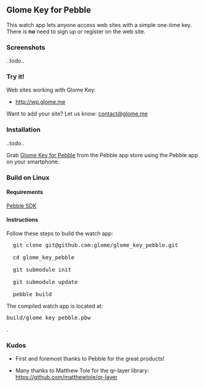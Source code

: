## Glome Key for Pebble

This watch app lets anyone access web sites with a simple one-time key.
There is __no__ need to sign up or register on the web site.

### Screenshots

..todo..

### Try it!

Web sites working with Glome Key:

* http://wp.glome.me

Want to add your site? Let us know: contact@glome.me

### Installation

..todo..

Grab [Glome Key for Pebble](todo) from the Pebble app store using the
Pebble app on your smartphone.

### Build on Linux

#### Requirements

[Pebble SDK](https://developer.getpebble.com/sdk/install/linux/)

#### Instructions

Follow these steps to build the watch app:

<pre>
  git clone git@github.com:glome/glome_key_pebble.git

  cd glome_key_pebble

  git submodule init

  git submodule update

  pebble build
</pre>

The compiled watch app is located at:
<pre>build/glome_key_pebble.pbw</pre>.

### Kudos

* First and foremost thanks to Pebble for the great products!

* Many thanks to Matthew Tole for the qr-layer library:
  https://github.com/matthewtole/qr-layer
